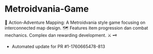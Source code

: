 # Metroidvania-Game
🏰 Action-Adventure Mapping: A Metroidvania style game focusing on interconnected map design. 🗺️ Features item progression dan combat mechanics. Complex dan rewarding development. ⚔️ 🗝️


- Automated update for PR #1-1760665478-813